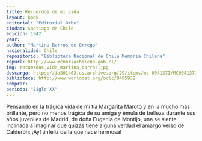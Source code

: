 ```yaml
---
title: Recuerdos de mi vida
layout: book
editorial: "Editorial Orbe"
ciudad: Santiago de Chile
edicion: 1942
year: 
author: "Martina Barros de Orrego"
nacionalidad: Chile
repositorio: "Biblioteca Nacional de Chile Memoria Chilena"
repurl: http://www.memoriachilena.gob.cl/
img: recuerdos_vida_martina_barros.jpg
descarga: https://ia801403.us.archive.org/29/items/mc-0041371/MC0041371.pdf
biblioteca: http://www.worldcat.org/oclc/9495939
comprar: 
periodo: "Siglo XX"
---
```

 
Pensando en la trágica vida de mi tía Margarita Maroto y en la mucho más brillante, pero no menos trágica de su amiga y émula de belleza durante sus años juveniles de Madrid, de doña Eugenia de Montijo, una se siente inclinada a imaginar que quizás tiene alguna verdad el amargo verso de Calderón: ¡Ay! ¡infeliz de la que nace hermosa!
